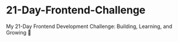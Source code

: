 # 21-Day-Frontend-Challenge
My 21-Day Frontend Development Challenge: Building, Learning, and Growing 🚀

